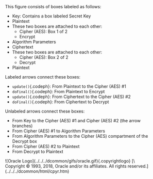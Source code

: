 <div>
This figure consists of boxes labeled as follows:

-   Key: Contains a box labeled Secret Key
-   Plaintext
-   These two boxes are attached to each other:
    -   Cipher (AES): Box 1 of 2
    -   Encrypt
-   Algorithm Parameters
-   Ciphertext
-   These two boxes are attached to each other:
    -   Cipher (AES): Box 2 of 2
    -   Decrypt
-   Plaintext

Labeled arrows connect these boxes:

-   `update()`{.codeph}: From Plaintext to the Cipher (AES) \#1
-   `doFinal()`{.codeph}: From Plaintext to Encrypt
-   `update()`{.codeph}: From Ciphertext to the Cipher (AES) \#2
-   `doFinal()`{.codeph}: From Ciphertext to Decrypt

Unlabeled arrows connect these boxes:

-   From Key to the Cipher (AES) \#1 and Cipher (AES) \#2 (the arrow
    branches)
-   From Cipher (AES) \#1 to Algorithm Parameters
-   From Algorithm Parameters to the Cipher (AES) compartment of the
    Decrypt box
-   From Cipher (AES) \#2 to Plaintext
-   From Decrypt to Plaintext

</div>
<div class="footer">
![Oracle Logo](../../../dcommon/gifs/oracle.gif){.copyrightlogo} [\
<span class="copyrightlogo">Copyright © 1993, 2018,
Oracle and/or its affiliates. All rights reserved.</span>](../../../dcommon/html/cpyr.htm)

</div>
